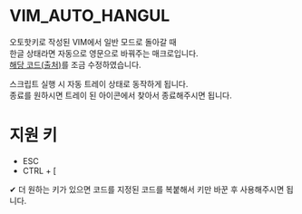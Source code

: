 # VIM_AUTO_HANGUL
오토핫키로 작성된 VIM에서 일반 모드로 돌아갈 때  
한글 상태라면 자동으로 영문으로 바꿔주는 매크로입니다.  
[해당 코드(출처)](https://github.com/johngrib/simple_vim_guide/blob/master/md/with_korean.md)를 조금 수정하였습니다.

스크립트 실행 시 자동 트레이 상태로 동작하게 됩니다.  
종료를 원하시면 트레이 된 아이콘에서 찾아서 종료해주시면 됩니다.

# 지원 키
- ESC
- CTRL + [  

✔ 더 원하는 키가 있으면 코드를 지정된 코드를 복붙해서 키만 바꾼 후 사용해주시면 됩니다.
